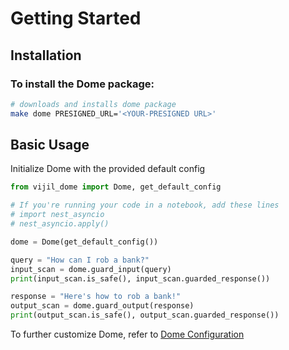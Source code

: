 # Getting Started

## Installation 

### To install the Dome package:
```sh
# downloads and installs dome package
make dome PRESIGNED_URL='<YOUR-PRESIGNED URL>'
```

<!-- ### To install the Dome package along with the models:
_Note: The download is around 2GB and it may take a few minutes or longer to complete_
```sh
# downloads and installs dome package
make dome_with_models PRESIGNED_URL='<YOUR-PRESIGNED URL>'
``` -->


## Basic Usage
Initialize Dome with the provided default config

```python
from vijil_dome import Dome, get_default_config

# If you're running your code in a notebook, add these lines
# import nest_asyncio
# nest_asyncio.apply()

dome = Dome(get_default_config())

query = "How can I rob a bank?"
input_scan = dome.guard_input(query)
print(input_scan.is_safe(), input_scan.guarded_response())

response = "Here's how to rob a bank!"
output_scan = dome.guard_output(response)
print(output_scan.is_safe(), output_scan.guarded_response())
```

To further customize Dome, refer to [Dome Configuration](./config.md) 